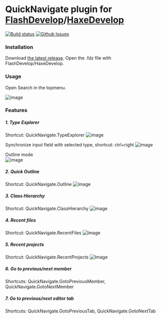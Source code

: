 QuickNavigate plugin for [FlashDevelop](http://www.flashdevelop.org)/[HaxeDevelop](http://haxedevelop.org)
========================
[![Build status](https://ci.appveyor.com/api/projects/status/2ilh8bc97hl52hye?svg=true)](https://ci.appveyor.com/project/slavara/fdplugin-quicknavigate)
[![Github Issues](https://img.shields.io/github/issues/SlavaRa/fdplugin-quicknavigate.svg)](https://github.com/SlavaRa/fdplugin-quicknavigate/issues)

### Installation

Download [the latest release](https://github.com/SlavaRa/fdplugin-quicknavigate/releases). Open the .fdz file with FlashDevelop/HaxeDevelop.

### Usage 

Open Search in the topmenu.

![image](https://cloud.githubusercontent.com/assets/576184/11501695/7f45d91a-9836-11e5-98d1-8eb4c59c29ec.png)

### Features

##### 1. Type Explorer
Shortcut: QuickNavigate.TypeExplorer
![image](https://dl.dropboxusercontent.com/u/63456010/GitHub/QuickNavigate/TypeExplorer.gif)

Synchronize input field with selected type, shortcut: ctrl+right
![image](https://dl.dropboxusercontent.com/u/63456010/GitHub/QuickNavigate/TypeExplorerSyncWithSelectedType.gif)

Outline mode<br/>
![image](https://dl.dropboxusercontent.com/u/63456010/GitHub/QuickNavigate/TypeExplorer.Outline.gif)

##### 2. Quick Outline
Shortcut: QuickNavigate.Outline
![image](https://dl.dropboxusercontent.com/u/63456010/GitHub/QuickNavigate/QuickOutlineForm.gif)

##### 3. Class Hierarchy
Shortcut: QuickNavigate.ClassHierarchy
![image](https://dl.dropboxusercontent.com/u/63456010/GitHub/QuickNavigate/ClassHierarchy.gif)

##### 4. Recent files
Shortcut: QuickNavigate.RecentFiles
![Image](https://dl.dropboxusercontent.com/u/63456010/GitHub/QuickNavigate/OpenRecentFiles.gif)

##### 5. Recent projects
Shortcut: QuickNavigate.RecentProjects
![Image](https://dl.dropboxusercontent.com/u/63456010/GitHub/QuickNavigate/OpenRecentProjects.gif)

##### 6. Go to previous/next member
Shortcuts: QuickNavigate.GotoPreviousMember, QuickNavigate.GotoNextMember

##### 7. Go to previous/next editor tab
Shortcuts: QuickNavigate.GotoPreviousTab, QuickNavigate.GotoNextTab
